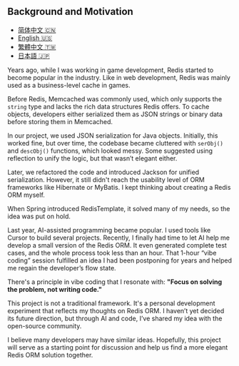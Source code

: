 

## Background and Motivation

- [简体中文 🇨🇳](background-and-motivation-for-the-project.zh-CN.md)
- [English 🇺🇸](background-and-motivation-for-the-project.en.md)
- [繁體中文 🇹🇼](background-and-motivation-for-the-project.zh-Hant.md)
- [日本語 🇯🇵](background-and-motivation-for-the-project.ja.md)


Years ago, while I was working in game development, Redis started to become popular in the industry. Like in web development, Redis was mainly used as a business-level cache in games.

Before Redis, Memcached was commonly used, which only supports the `string` type and lacks the rich data structures Redis offers. To cache objects, developers either serialized them as JSON strings or binary data before storing them in Memcached.

In our project, we used JSON serialization for Java objects. Initially, this worked fine, but over time, the codebase became cluttered with `serObj()` and `descObj()` functions, which looked messy. Some suggested using reflection to unify the logic, but that wasn’t elegant either.

Later, we refactored the code and introduced Jackson for unified serialization. However, it still didn't reach the usability level of ORM frameworks like Hibernate or MyBatis. I kept thinking about creating a Redis ORM myself.

When Spring introduced RedisTemplate, it solved many of my needs, so the idea was put on hold.

Last year, AI-assisted programming became popular. I used tools like Cursor to build several projects. Recently, I finally had time to let AI help me develop a small version of the Redis ORM. It even generated complete test cases, and the whole process took less than an hour. That 1-hour “vibe coding” session fulfilled an idea I had been postponing for years and helped me regain the developer’s flow state.

There's a principle in vibe coding that I resonate with: **"Focus on solving the problem, not writing code."**

This project is not a traditional framework. It's a personal development experiment that reflects my thoughts on Redis ORM. I haven’t yet decided its future direction, but through AI and code, I’ve shared my idea with the open-source community.

I believe many developers may have similar ideas. Hopefully, this project will serve as a starting point for discussion and help us find a more elegant Redis ORM solution together.
